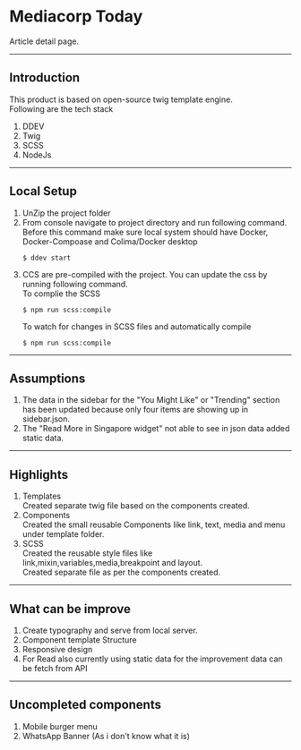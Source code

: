 # Mediacorp Today

Article detail page.

----
## Introduction

This product is based on open-source twig template engine. <br />
Following are the tech stack
1. DDEV
2. Twig
3. SCSS
4. NodeJs

----
## Local Setup

1. UnZip the project folder
2. From console navigate to project directory and run following command. Before this command make sure local system should have     Docker, Docker-Compoase and Colima/Docker desktop
    ```
    $ ddev start
    ```
3. CCS are pre-compiled with the project. You can update the css by running following command.<br />
    To complie the SCSS
    ```
    $ npm run scss:compile
    ```
    To watch for changes in SCSS files and automatically compile
     ```
    $ npm run scss:compile
    ```

---
## Assumptions
1. The data in the sidebar for the "You Might Like" or "Trending" section has been updated because only four items are showing up in sidebar.json.
2. The "Read More in Singapore widget" not able to see in json data added static data.

---
## Highlights
1. Templates <br />
    Created separate twig file based on the components created.
2. Components <br />
   Created the small reusable Components like link, text, media and menu under template folder.
3. SCSS <br />
    Created the reusable style files like link,mixin,variables,media,breakpoint and layout.<br />
    Created separate file as per the components created.


---
## What can be improve
1. Create typography and serve from local server.
2. Component template Structure
3. Responsive design
4. For Read also currently using static data for the improvement data can be fetch from API

---
## Uncompleted components
1. Mobile burger menu
3. WhatsApp Banner (As i don't know what it is)
